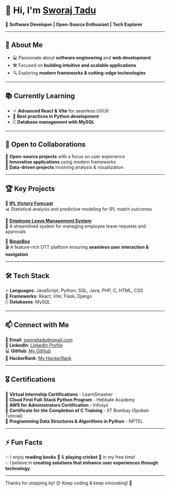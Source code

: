 # 👋 Hi, I'm [Sworaj Tadu](https://github.com/Sworaj2002)  

🚀 **Software Developer | Open-Source Enthusiast | Tech Explorer**  

---

## 👀 About Me  
- 💻 Passionate about **software engineering** and **web development**  
- 🛠️ Focused on **building intuitive and scalable applications**  
- 🔍 Exploring **modern frameworks & cutting-edge technologies**  

---

## 📚 Currently Learning  
- ⚛ **Advanced React & Vite** for seamless UI/UX  
- 🐍 **Best practices in Python development**  
- 🗄️ **Database management with MySQL**  

---

## 🤝 Open to Collaborations  
🔹 **Open-source projects** with a focus on user experience  
🔹 **Innovative applications** using modern frameworks  
🔹 **Data-driven projects** involving analysis & visualization  

---

## 🏆 Key Projects  
📌 **[IPL Victory Forecast](https://github.com/Sworaj2002/IPLVICTORYFORECAST-PROJECT)**  
📊 Statistical analysis and predictive modeling for IPL match outcomes  

📌 **[Employee Leave Management System](https://github.com/Sworaj2002/Employee-Leave-Management-System)**  
📅 A streamlined system for managing employee leave requests and approvals  

📌 **[BingeBox](https://github.com/Sworaj2002/BingeBox)**  
🎬 A feature-rich OTT platform ensuring **seamless user interaction & navigation**  

---

## 🛠️ Tech Stack  
🔥 **Languages**: JavaScript, Python, SQL, Java, PHP, C, HTML, CSS  
🚀 **Frameworks**: React, Vite, Flask, Django  
🗄️ **Databases**: MySQL  

---

## 📫 Connect with Me  
📧 **Email**: [sworajtadu@gmail.com](mailto:sworajtadu@gmail.com)  
🔗 **LinkedIn**: [LinkedIn Profile](https://www.linkedin.com/in/sworaj-tadu-782886263/)  
💻 **GitHub**: [My GitHub](https://github.com/Sworaj2002)  
🎯 **HackerRank**: [My HackerRank](https://www.hackerrank.com/profile/sworajtadu)  

---

## 🎖 Certifications  
🏅 **Virtual Internship Certifications** - LearnSmasher  
🏅 **Cloud First Full-Stack Python Program** - Hebbale Academy  
🏅 **AWS for Administrators Certification** - Infosys  
🏅 **Certificate for the Completion of C Training** - IIT Bombay (Spoken Tutorial)  
🏅 **Programming Data Structures & Algorithms in Python** - NPTEL  

---

## ⚡ Fun Facts  
✨ I enjoy **reading books** 📖 & **playing cricket** 🏏 in my free time!  
💡 I believe in **creating solutions that enhance user experiences through technology**.  

---

Thanks for stopping by! 😊 Keep coding & keep innovating! 🚀  
